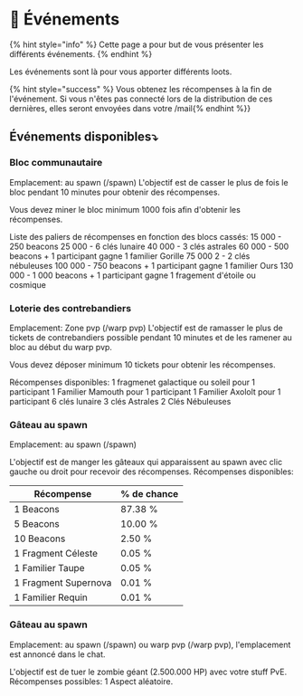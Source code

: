 # 🎉​ Événements
{% hint style="info" %} Cette page a pour but de vous présenter les différents événements. {% endhint %}

Les événements sont là pour vous apporter différents loots.

{% hint style="success" %} Vous obtenez les récompenses à la fin de l'événement. Si vous n'êtes pas connecté lors de la distribution de ces dernières, elles seront envoyées dans votre /mail{% endhint %}}
## Événements disponibles⤵️

### Bloc communautaire
Emplacement: au spawn (/spawn)
L'objectif est de casser le plus de fois le bloc pendant 10 minutes pour obtenir des récompenses.

Vous devez miner le bloc minimum 1000 fois afin d'obtenir les récompenses.

Liste des paliers de récompenses en fonction des blocs cassés:
15 000 - 250 beacons
25 000 - 6 clés lunaire
40 000 - 3 clés astrales
60 000 - 500 beacons + 1 participant gagne 1 familier Gorille
75 000 2 - 2 clés nébuleuses
100 000 - 750 beacons + 1 participant gagne 1 familier Ours
130 000 - 1 000 beacons + 1 participant gagne 1 fragement d'étoile ou cosmique

### Loterie des contrebandiers
Emplacement: Zone pvp (/warp pvp)
L'objectif est de ramasser le plus de tickets de contrebandiers possible pendant 10 minutes et de les ramener au bloc au début du warp pvp.

Vous devez déposer minimum 10 tickets pour obtenir les récompenses.

Récompenses disponibles:
1 fragmenet galactique ou soleil pour 1 participant
1 Familier Mamouth pour 1 participant
1 Familier Axololt pour 1 participant
6 clés lunaire
3 clés Astrales
2 Clés Nébuleuses

### Gâteau au spawn
Emplacement: au spawn (/spawn)

L'objectif est de manger les gâteaux qui apparaissent au spawn avec clic gauche ou droit pour recevoir des récompenses.
Récompenses disponibles:

|Récompense| % de chance   |
|----------|---------------|
|1 Beacons |87.38 %         |
|5 Beacons |10.00 %         |
|10 Beacons|2.50 %          |
|1 Fragment Céleste| 0.05 %  |
|1 Familier Taupe | 0.05 %   |
|1 Fragment Supernova| 0.01 % |
|1 Familier Requin| 0.01 %   |

### Gâteau au spawn
Emplacement: au spawn (/spawn) ou warp pvp (/warp pvp), l'emplacement est annoncé dans le chat.

L'objectif est de tuer le zombie géant (2.500.000 HP) avec votre stuff PvE.
Récompenses possibles:
1 Aspect aléatoire.
